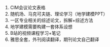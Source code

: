 1. CIM会议论文表格
2. 随机场、马克可夫链、理论学习（地学建模PPT）
3. 一区专业相关的综述论文，拆解+综述方法
4. 地学建模需要构建一套体系设想
5. B站的视频课程学习+笔记
6. 雅思全套，外刊阅读翻译，期刊论文自己翻译